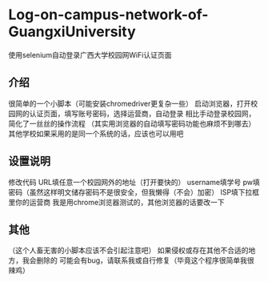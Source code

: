# Log-on-campus-network-of-GuangxiUniversity
使用selenium自动登录广西大学校园网WiFi认证页面
## 介绍
很简单的一个小脚本（可能安装chromedriver更复杂一些）
启动浏览器，打开校园网的认证页面，填写账号密码，选择运营商，自动登录
相比手动登录校园网，简化了一丝丝的操作流程
（其实用浏览器的自动填写密码功能也麻烦不到哪去）
其他学校如果采用的是同一个系统的话，应该也可以用吧
## 设置说明
修改代码
URL填任意一个校园网外的地址（打开要快的）
username填学号
pw填密码（虽然这样明文储存密码不是很安全，但我懒得（不会）加密）
ISP填下拉框里你的运营商
我是用chrome浏览器测试的，其他浏览器的话要改一下
## 其他
（这个人畜无害的小脚本应该不会引起注意吧）
如果侵权或存在其他不合适的地方，我会删除的
可能会有bug，请联系我或自行修复（毕竟这个程序很简单我很辣鸡）
